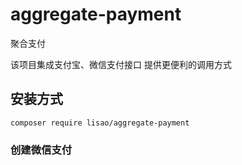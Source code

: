 # aggregate-payment
聚合支付

该项目集成支付宝、微信支付接口
提供更便利的调用方式

## 安装方式


```
composer require lisao/aggregate-payment
```

### 创建微信支付

